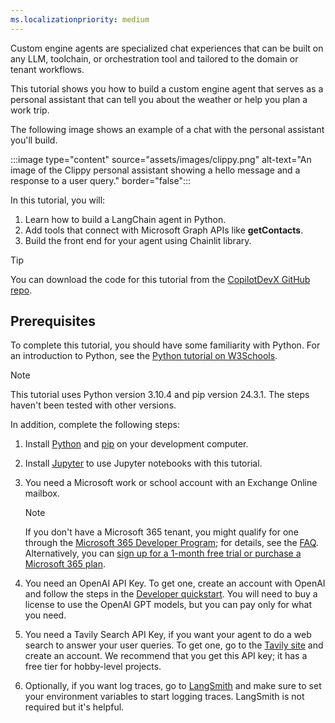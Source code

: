 ```yaml
---
ms.localizationpriority: medium
---
```


<!-- markdownlint-disable MD041 -->

Custom engine agents are specialized chat experiences that can be built on any LLM, toolchain, or orchestration tool and tailored to the domain or tenant workflows.

This tutorial shows you how to build a custom engine agent that serves as a personal assistant that can tell you about the weather or help you plan a work trip. 

The following image shows an example of a chat with the personal assistant you'll build.

:::image type="content" source="assets/images/clippy.png" alt-text="An image of the Clippy personal assistant showing a hello message and a response to a user query." border="false":::

In this tutorial, you will:

1. Learn how to build a LangChain agent in Python.
2. Add tools that connect with Microsoft Graph APIs like **getContacts**.
3. Build the front end for your agent using Chainlit library.


> [!TIP]
> You can download the code for this tutorial from the [CopilotDevX GitHub repo](https://github.com/OfficeDev/CopilotDevX).

## Prerequisites

To complete this tutorial, you should have some familiarity with Python. For an introduction to Python, see the [Python tutorial on W3Schools](https://www.w3schools.com/python/default.asp).

> [!NOTE]
> This tutorial uses Python version 3.10.4 and pip version 24.3.1. The steps haven't been tested with other versions.

In addition, complete the following steps:

1. Install [Python](https://www.python.org/) and [pip](https://pip.pypa.io/en/stable/) on your development computer.
2. Install [Jupyter](https://jupyter.org/install) to use Jupyter notebooks with this tutorial.
3. You need a Microsoft work or school account with an Exchange Online mailbox. 

    > [!NOTE]
    > If you don't have a Microsoft 365 tenant, you might qualify for one through the [Microsoft 365 Developer Program](https://developer.microsoft.com/microsoft-365/dev-program); for details, see the [FAQ](https://learn.microsoft.com/en-us/office/developer-program/microsoft-365-developer-program-faq#who-qualifies-for-a-microsoft-365-e5-developer-subscription-). Alternatively, you can [sign up for a 1-month free trial or purchase a Microsoft 365 plan](https://www.microsoft.com/en-us/microsoft-365/try).

4. You need an OpenAI API Key. To get one, create an account with OpenAI and follow the steps in the [Developer quickstart](https://platform.openai.com/docs/quickstart). You will need to buy a license to use the OpenAI GPT models, but you can pay only for what you need.
5. You need a Tavily Search API Key, if you want your agent to do a web search to answer your user queries. To get one, go to the [Tavily site](https://app.tavily.com/sign-in) and create an account. We recommend that you get this API key; it has a free tier for hobby-level projects.
6. Optionally, if you want log traces, go to [LangSmith](https://smith.langchain.com/) and make sure to set your environment variables to start logging traces. LangSmith is not required but it's helpful.
